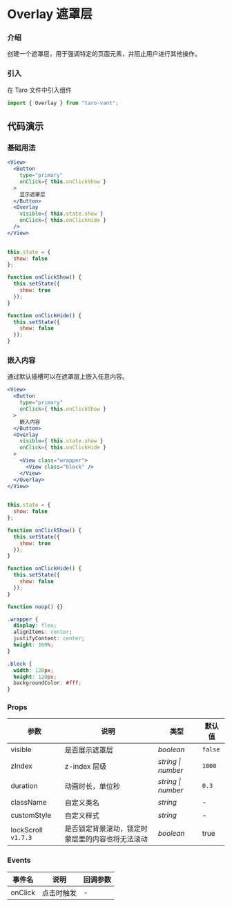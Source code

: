 # Overlay 遮罩层

### 介绍

创建一个遮罩层，用于强调特定的页面元素，并阻止用户进行其他操作。

### 引入

在 Taro 文件中引入组件

```js
import { Overlay } from "taro-vant"; 
```

## 代码演示

### 基础用法

```jsx
<View>
  <Button
    type="primary"
    onClick={ this.onClickShow }
  >
    显示遮罩层
  </Button>
  <Overlay
    visible={ this.state.show }
    onClick={ this.onClickHide }
  />
</View>
 
```

```js
this.state = {
  show: false
};

function onClickShow() {
  this.setState({
    show: true
  });
}

function onClickHide() {
  this.setState({
    show: false
  });
} 
```

### 嵌入内容

通过默认插槽可以在遮罩层上嵌入任意内容。

```jsx
<View>
  <Button
    type="primary"
    onClick={ this.onClickShow }
  >
    嵌入内容
  </Button>
  <Overlay
    visible={ this.state.show }
    onClick={ this.onClickHide }
  >
    <View class="wrapper">
      <View class="block" />
    </View>
  </Overlay>
</View>
 
```

```js
this.state = {
  show: false
};

function onClickShow() {
  this.setState({
    show: true
  });
}

function onClickHide() {
  this.setState({
    show: false
  });
}

function noop() {} 
```

```css
.wrapper {
  display: flex;
  alignItems: center;
  justifyContent: center;
  height: 100%;
}

.block {
  width: 120px;
  height: 120px;
  backgroundColor: #fff;
}
```

### Props

|  参数  | 说明 | 类型 | 默认值 |
| --- | --- | --- | --- |
|  visible  | 是否展示遮罩层 | _boolean_ | `false` |
|  zIndex  | z-index 层级 | _string \| number_ | `1000` |
|  duration  | 动画时长，单位秒 | _string \| number_ | `0.3` |
|  className  | 自定义类名 | _string_ | - |
|  customStyle  | 自定义样式 | _string_ | - |
|  lockScroll `v1.7.3`  | 是否锁定背景滚动，锁定时蒙层里的内容也将无法滚动 | _boolean_ | true |

### Events

|  事件名      | 说明       | 回调参数 |
| ---------- | ---------- | -------- |
|  onClick  | 点击时触发 | -        |